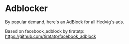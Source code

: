 # Adblocker
By popular demand, here's an AdBlock for all Hedvig´s ads.

Based on facebook_adblock by tiratatp: https://github.com/tiratatp/facebook_adblock
